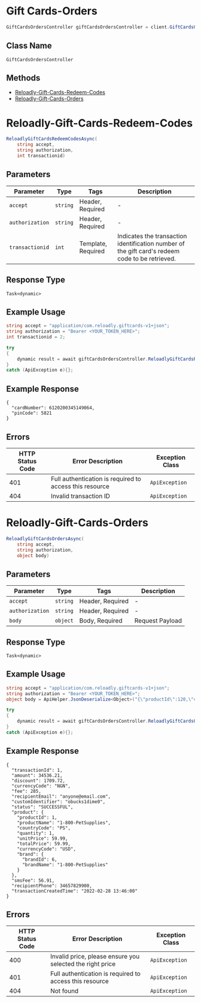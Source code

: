 # Gift Cards-Orders

```csharp
GiftCardsOrdersController giftCardsOrdersController = client.GiftCardsOrdersController;
```

## Class Name

`GiftCardsOrdersController`

## Methods

* [Reloadly-Gift-Cards-Redeem-Codes](../../doc/controllers/gift-cards-orders.md#reloadly-gift-cards-redeem-codes)
* [Reloadly-Gift-Cards-Orders](../../doc/controllers/gift-cards-orders.md#reloadly-gift-cards-orders)


# Reloadly-Gift-Cards-Redeem-Codes

```csharp
ReloadlyGiftCardsRedeemCodesAsync(
    string accept,
    string authorization,
    int transactionid)
```

## Parameters

| Parameter | Type | Tags | Description |
|  --- | --- | --- | --- |
| `accept` | `string` | Header, Required | - |
| `authorization` | `string` | Header, Required | - |
| `transactionid` | `int` | Template, Required | Indicates the transaction identification number of the gift card's redeem code to be retrieved. |

## Response Type

`Task<dynamic>`

## Example Usage

```csharp
string accept = "application/com.reloadly.giftcards-v1+json";
string authorization = "Bearer <YOUR_TOKEN_HERE>";
int transactionid = 2;

try
{
    dynamic result = await giftCardsOrdersController.ReloadlyGiftCardsRedeemCodesAsync(accept, authorization, transactionid);
}
catch (ApiException e){};
```

## Example Response

```
{
  "cardNumber": 6120200345149064,
  "pinCode": 5821
}
```

## Errors

| HTTP Status Code | Error Description | Exception Class |
|  --- | --- | --- |
| 401 | Full authentication is required to access this resource | `ApiException` |
| 404 | Invalid transaction ID | `ApiException` |


# Reloadly-Gift-Cards-Orders

```csharp
ReloadlyGiftCardsOrdersAsync(
    string accept,
    string authorization,
    object body)
```

## Parameters

| Parameter | Type | Tags | Description |
|  --- | --- | --- | --- |
| `accept` | `string` | Header, Required | - |
| `authorization` | `string` | Header, Required | - |
| `body` | `object` | Body, Required | Request Payload |

## Response Type

`Task<dynamic>`

## Example Usage

```csharp
string accept = "application/com.reloadly.giftcards-v1+json";
string authorization = "Bearer <YOUR_TOKEN_HERE>";
object body = ApiHelper.JsonDeserialize<Object>("{\"productId\":120,\"countryCode\":\"US\",\"quantity\":1,\"unitPrice\":1,\"customIdentifier\":\"obucks10\",\"senderName\":\"John Doe\",\"recipientEmail\":\"anyone@email.com\",\"recipientPhoneDetails\":{\"countryCode\":\"ES\",\"phoneNumber\":\"657228901\"}}");

try
{
    dynamic result = await giftCardsOrdersController.ReloadlyGiftCardsOrdersAsync(accept, authorization, body);
}
catch (ApiException e){};
```

## Example Response

```
{
  "transactionId": 1,
  "amount": 34536.21,
  "discount": 1709.72,
  "currencyCode": "NGN",
  "fee": 285,
  "recipientEmail": "anyone@email.com",
  "customIdentifier": "obucks1dime0",
  "status": "SUCCESSFUL",
  "product": {
    "productId": 1,
    "productName": "1-800-PetSupplies",
    "countryCode": "PS",
    "quantity": 1,
    "unitPrice": 59.99,
    "totalPrice": 59.99,
    "currencyCode": "USD",
    "brand": {
      "brandId": 6,
      "brandName": "1-800-PetSupplies"
    }
  },
  "smsFee": 56.91,
  "recipientPhone": 34657829900,
  "transactionCreatedTime": "2022-02-28 13:46:00"
}
```

## Errors

| HTTP Status Code | Error Description | Exception Class |
|  --- | --- | --- |
| 400 | Invalid price, please ensure you selected the right price | `ApiException` |
| 401 | Full authentication is required to access this resource | `ApiException` |
| 404 | Not found | `ApiException` |

